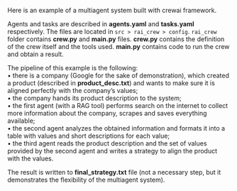 Here is an example of a multiagent system built with crewai framework.

Agents and tasks are described in **agents.yaml** and **tasks.yaml** respectively. The files are located in `src > rai_crew > config`.
`rai_crew` folder contains **crew.py** and **main.py** files. **crew.py** contains the definition of the crew itself and the tools used. **main.py** contains code to run the crew and obtain a result.

The pipeline of this example is the following: <br>
•	there is a company (Google for the sake of demonstration), which created a product (described in **product_desc.txt**) and wants to make sure it is aligned perfectly with the company’s values;<br>
•	the company hands its product description to the system;<br>
•	the first agent (with a RAG tool) performs search on the internet to collect more information about the company, scrapes and saves everything available;<br>
•	the second agent analyzes the obtained information and formats it into a table with values and short descriptions for each value;<br>
•	the third agent reads the product description and the set of values provided by the second agent and writes a strategy to align the product with the values.<br>

The result is written to **final_strategy.txt** file (not a necessary step, but it demonstrates the flexibility of the multiagent system).
